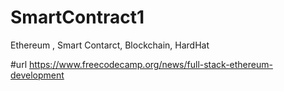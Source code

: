 # SmartContract1
Ethereum , Smart Contarct, Blockchain, HardHat

#url
https://www.freecodecamp.org/news/full-stack-ethereum-development
